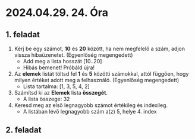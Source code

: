 # 2024.04.29. 24. Óra

## 1. feladat

1. Kérj be egy számot, **10** és **20** között, ha nem megfelelő a szám, adjon vissza hibaüzenetet. (Egyenlőség megengedett)
    - Add meg a lista hosszát [10..20]
    - Hibás bemenet! Próbáld újra!
1. Az **elemek** listát töltsd fel **1** és **5** közötti számokkal, attól függően, hogy milyen értéket adott meg a felhasználó. (Egyenlőség megengedett)
    - Lista tartalma: [1, 3, 5, 4, 2]
1. Számítsd ki az **Elemek** lista **összegét**.
    - A lista összege: 32
1. Keresd meg az első legnagyobb számot értékileg és indexileg.
    - A listában lévő legnagyobb szám a(z) 5, helye 4. index

## 2. feladat